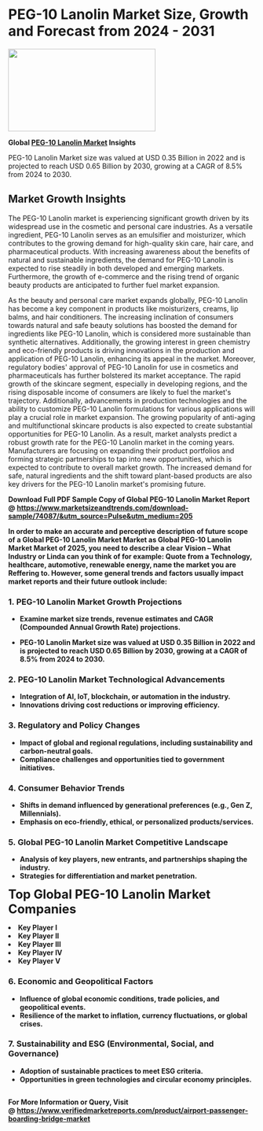 <H1>PEG-10 Lanolin Market Size, Growth and Forecast from 2024 - 2031</H1><img class="aligncenter size-medium wp-image-584254" src="https://thirdeyenews.in/wp-content/uploads/2024/09/Global-Market-Research-300x168.jpeg" alt="" width="300" height="168" /><p><strong>Global&nbsp;<a href="https://www.marketsizeandtrends.com/download-sample/74087/&amp;utm_source=Pulse&amp;utm_medium=205">PEG-10 Lanolin Market</a> Insights</strong></p><p>PEG-10 Lanolin Market size was valued at USD 0.35 Billion in 2022 and is projected to reach USD 0.65 Billion by 2030, growing at a CAGR of 8.5% from 2024 to 2030.</p><p><h2>Market Growth Insights</h2> <p>The PEG-10 Lanolin market is experiencing significant growth driven by its widespread use in the cosmetic and personal care industries. As a versatile ingredient, PEG-10 Lanolin serves as an emulsifier and moisturizer, which contributes to the growing demand for high-quality skin care, hair care, and pharmaceutical products. With increasing awareness about the benefits of natural and sustainable ingredients, the demand for PEG-10 Lanolin is expected to rise steadily in both developed and emerging markets. Furthermore, the growth of e-commerce and the rising trend of organic beauty products are anticipated to further fuel market expansion.</p> <p><strong></strong></p> <p>As the beauty and personal care market expands globally, PEG-10 Lanolin has become a key component in products like moisturizers, creams, lip balms, and hair conditioners. The increasing inclination of consumers towards natural and safe beauty solutions has boosted the demand for ingredients like PEG-10 Lanolin, which is considered more sustainable than synthetic alternatives. Additionally, the growing interest in green chemistry and eco-friendly products is driving innovations in the production and application of PEG-10 Lanolin, enhancing its appeal in the market. Moreover, regulatory bodies' approval of PEG-10 Lanolin for use in cosmetics and pharmaceuticals has further bolstered its market acceptance. The rapid growth of the skincare segment, especially in developing regions, and the rising disposable income of consumers are likely to fuel the market's trajectory. Additionally, advancements in production technologies and the ability to customize PEG-10 Lanolin formulations for various applications will play a crucial role in market expansion. The growing popularity of anti-aging and multifunctional skincare products is also expected to create substantial opportunities for PEG-10 Lanolin. As a result, market analysts predict a robust growth rate for the PEG-10 Lanolin market in the coming years. Manufacturers are focusing on expanding their product portfolios and forming strategic partnerships to tap into new opportunities, which is expected to contribute to overall market growth. The increased demand for safe, natural ingredients and the shift toward plant-based products are also key drivers for the PEG-10 Lanolin market's promising future.</p> <p><strong></p><p><span class=""><strong>Download Full PDF Sample Copy of Global PEG-10 Lanolin Market Report</strong> @ <a href="https://www.marketsizeandtrends.com/download-sample/74087/&amp;utm_source=Pulse&amp;utm_medium=205" target="_blank">https://www.marketsizeandtrends.com/download-sample/74087/&amp;utm_source=Pulse&amp;utm_medium=205</a></span></p><p>In order to make an accurate and perceptive description of future scope of a Global&nbsp;PEG-10 Lanolin Market Market as Global&nbsp;PEG-10 Lanolin Market Market of 2025, you need to describe a clear Vision &ndash; What Industry or Linda can you think of for example: Quote from a Technology, healthcare, automotive, renewable energy, name the market you are Reffering to. However, some general trends and factors usually impact market reports and their future outlook include:</p><h3>1.&nbsp;<strong>PEG-10 Lanolin Market Growth Projections</strong></h3><ul><li>Examine market size trends, revenue estimates and CAGR (Compounded Annual Growth Rate) projections.</li><li><p>PEG-10 Lanolin Market size was valued at USD 0.35 Billion in 2022 and is projected to reach USD 0.65 Billion by 2030, growing at a CAGR of 8.5% from 2024 to 2030.</p></li></ul><h3>2.&nbsp;<strong>PEG-10 Lanolin Market Technological Advancements</strong></h3><ul><li>Integration of AI, IoT, blockchain, or automation in the industry.</li><li>Innovations driving cost reductions or improving efficiency.</li></ul><h3>3.&nbsp;<strong>Regulatory and Policy Changes</strong></h3><ul><li>Impact of global and regional regulations, including sustainability and carbon-neutral goals.</li><li>Compliance challenges and opportunities tied to government initiatives.</li></ul><h3>4.&nbsp;<strong>Consumer Behavior Trends</strong></h3><ul><li>Shifts in demand influenced by generational preferences (e.g., Gen Z, Millennials).</li><li>Emphasis on eco-friendly, ethical, or personalized products/services.</li></ul><h3>5.&nbsp;<strong>Global PEG-10 Lanolin Market Competitive Landscape</strong></h3><ul><li>Analysis of key players, new entrants, and partnerships shaping the industry.</li><li>Strategies for differentiation and market penetration.</li></ul><p data-pm-slice="1 1 []"><span style="color: inherit; font-family: inherit; font-size: 25px;">Top Global PEG-10 Lanolin Market Companies</span></p><div class="" data-test-id=""><p><li>Key Player I</li><li> Key Player II</li><li> Key Player III</li><li> Key Player IV</li><li> Key Player V</li></p></div><h3>6.&nbsp;<strong>Economic and Geopolitical Factors</strong></h3><ul><li>Influence of global economic conditions, trade policies, and geopolitical events.</li><li>Resilience of the market to inflation, currency fluctuations, or global crises.</li></ul><h3>7.&nbsp;<strong>Sustainability and ESG (Environmental, Social, and Governance)</strong></h3><ul><li>Adoption of sustainable practices to meet ESG criteria.</li><li>Opportunities in green technologies and circular economy principles.</li></ul><h2><strong style="font-size: 14px;">For More Information or Query, Visit @&nbsp;</strong><a style="background-color: #ffffff; font-size: 14px;" href="https://www.marketsizeandtrends.com/report/peg-10-lanolin-market/" target="_blank">https://www.verifiedmarketreports.com/product/airport-passenger-boarding-bridge-market</a></h2>
